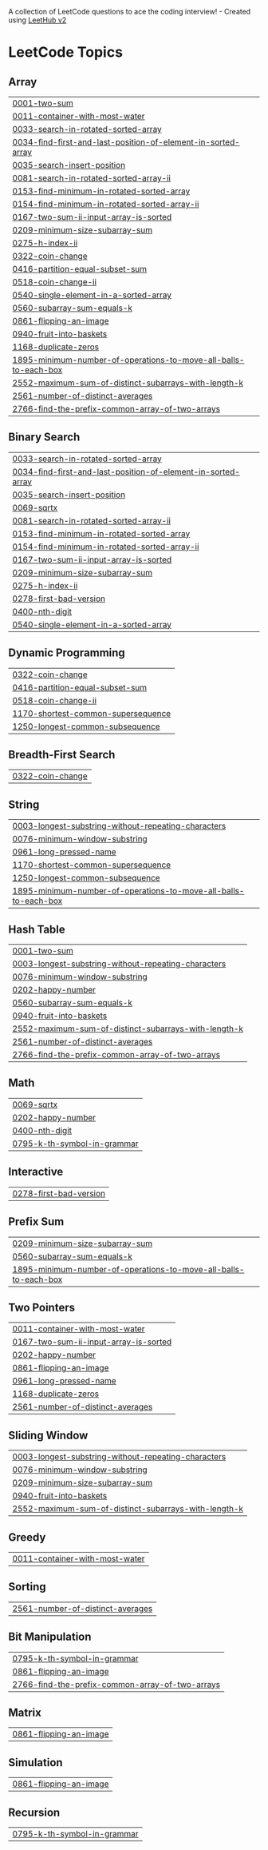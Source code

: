 A collection of LeetCode questions to ace the coding interview! - Created using [LeetHub v2](https://github.com/arunbhardwaj/LeetHub-2.0)
<!---LeetCode Topics Start-->
# LeetCode Topics
## Array
|  |
| ------- |
| [0001-two-sum](https://github.com/Khairajani/leetcode_repo/tree/master/0001-two-sum) |
| [0011-container-with-most-water](https://github.com/Khairajani/leetcode_repo/tree/master/0011-container-with-most-water) |
| [0033-search-in-rotated-sorted-array](https://github.com/Khairajani/leetcode_repo/tree/master/0033-search-in-rotated-sorted-array) |
| [0034-find-first-and-last-position-of-element-in-sorted-array](https://github.com/Khairajani/leetcode_repo/tree/master/0034-find-first-and-last-position-of-element-in-sorted-array) |
| [0035-search-insert-position](https://github.com/Khairajani/leetcode_repo/tree/master/0035-search-insert-position) |
| [0081-search-in-rotated-sorted-array-ii](https://github.com/Khairajani/leetcode_repo/tree/master/0081-search-in-rotated-sorted-array-ii) |
| [0153-find-minimum-in-rotated-sorted-array](https://github.com/Khairajani/leetcode_repo/tree/master/0153-find-minimum-in-rotated-sorted-array) |
| [0154-find-minimum-in-rotated-sorted-array-ii](https://github.com/Khairajani/leetcode_repo/tree/master/0154-find-minimum-in-rotated-sorted-array-ii) |
| [0167-two-sum-ii-input-array-is-sorted](https://github.com/Khairajani/leetcode_repo/tree/master/0167-two-sum-ii-input-array-is-sorted) |
| [0209-minimum-size-subarray-sum](https://github.com/Khairajani/leetcode_repo/tree/master/0209-minimum-size-subarray-sum) |
| [0275-h-index-ii](https://github.com/Khairajani/leetcode_repo/tree/master/0275-h-index-ii) |
| [0322-coin-change](https://github.com/Khairajani/leetcode_repo/tree/master/0322-coin-change) |
| [0416-partition-equal-subset-sum](https://github.com/Khairajani/leetcode_repo/tree/master/0416-partition-equal-subset-sum) |
| [0518-coin-change-ii](https://github.com/Khairajani/leetcode_repo/tree/master/0518-coin-change-ii) |
| [0540-single-element-in-a-sorted-array](https://github.com/Khairajani/leetcode_repo/tree/master/0540-single-element-in-a-sorted-array) |
| [0560-subarray-sum-equals-k](https://github.com/Khairajani/leetcode_repo/tree/master/0560-subarray-sum-equals-k) |
| [0861-flipping-an-image](https://github.com/Khairajani/leetcode_repo/tree/master/0861-flipping-an-image) |
| [0940-fruit-into-baskets](https://github.com/Khairajani/leetcode_repo/tree/master/0940-fruit-into-baskets) |
| [1168-duplicate-zeros](https://github.com/Khairajani/leetcode_repo/tree/master/1168-duplicate-zeros) |
| [1895-minimum-number-of-operations-to-move-all-balls-to-each-box](https://github.com/Khairajani/leetcode_repo/tree/master/1895-minimum-number-of-operations-to-move-all-balls-to-each-box) |
| [2552-maximum-sum-of-distinct-subarrays-with-length-k](https://github.com/Khairajani/leetcode_repo/tree/master/2552-maximum-sum-of-distinct-subarrays-with-length-k) |
| [2561-number-of-distinct-averages](https://github.com/Khairajani/leetcode_repo/tree/master/2561-number-of-distinct-averages) |
| [2766-find-the-prefix-common-array-of-two-arrays](https://github.com/Khairajani/leetcode_repo/tree/master/2766-find-the-prefix-common-array-of-two-arrays) |
## Binary Search
|  |
| ------- |
| [0033-search-in-rotated-sorted-array](https://github.com/Khairajani/leetcode_repo/tree/master/0033-search-in-rotated-sorted-array) |
| [0034-find-first-and-last-position-of-element-in-sorted-array](https://github.com/Khairajani/leetcode_repo/tree/master/0034-find-first-and-last-position-of-element-in-sorted-array) |
| [0035-search-insert-position](https://github.com/Khairajani/leetcode_repo/tree/master/0035-search-insert-position) |
| [0069-sqrtx](https://github.com/Khairajani/leetcode_repo/tree/master/0069-sqrtx) |
| [0081-search-in-rotated-sorted-array-ii](https://github.com/Khairajani/leetcode_repo/tree/master/0081-search-in-rotated-sorted-array-ii) |
| [0153-find-minimum-in-rotated-sorted-array](https://github.com/Khairajani/leetcode_repo/tree/master/0153-find-minimum-in-rotated-sorted-array) |
| [0154-find-minimum-in-rotated-sorted-array-ii](https://github.com/Khairajani/leetcode_repo/tree/master/0154-find-minimum-in-rotated-sorted-array-ii) |
| [0167-two-sum-ii-input-array-is-sorted](https://github.com/Khairajani/leetcode_repo/tree/master/0167-two-sum-ii-input-array-is-sorted) |
| [0209-minimum-size-subarray-sum](https://github.com/Khairajani/leetcode_repo/tree/master/0209-minimum-size-subarray-sum) |
| [0275-h-index-ii](https://github.com/Khairajani/leetcode_repo/tree/master/0275-h-index-ii) |
| [0278-first-bad-version](https://github.com/Khairajani/leetcode_repo/tree/master/0278-first-bad-version) |
| [0400-nth-digit](https://github.com/Khairajani/leetcode_repo/tree/master/0400-nth-digit) |
| [0540-single-element-in-a-sorted-array](https://github.com/Khairajani/leetcode_repo/tree/master/0540-single-element-in-a-sorted-array) |
## Dynamic Programming
|  |
| ------- |
| [0322-coin-change](https://github.com/Khairajani/leetcode_repo/tree/master/0322-coin-change) |
| [0416-partition-equal-subset-sum](https://github.com/Khairajani/leetcode_repo/tree/master/0416-partition-equal-subset-sum) |
| [0518-coin-change-ii](https://github.com/Khairajani/leetcode_repo/tree/master/0518-coin-change-ii) |
| [1170-shortest-common-supersequence](https://github.com/Khairajani/leetcode_repo/tree/master/1170-shortest-common-supersequence) |
| [1250-longest-common-subsequence](https://github.com/Khairajani/leetcode_repo/tree/master/1250-longest-common-subsequence) |
## Breadth-First Search
|  |
| ------- |
| [0322-coin-change](https://github.com/Khairajani/leetcode_repo/tree/master/0322-coin-change) |
## String
|  |
| ------- |
| [0003-longest-substring-without-repeating-characters](https://github.com/Khairajani/leetcode_repo/tree/master/0003-longest-substring-without-repeating-characters) |
| [0076-minimum-window-substring](https://github.com/Khairajani/leetcode_repo/tree/master/0076-minimum-window-substring) |
| [0961-long-pressed-name](https://github.com/Khairajani/leetcode_repo/tree/master/0961-long-pressed-name) |
| [1170-shortest-common-supersequence](https://github.com/Khairajani/leetcode_repo/tree/master/1170-shortest-common-supersequence) |
| [1250-longest-common-subsequence](https://github.com/Khairajani/leetcode_repo/tree/master/1250-longest-common-subsequence) |
| [1895-minimum-number-of-operations-to-move-all-balls-to-each-box](https://github.com/Khairajani/leetcode_repo/tree/master/1895-minimum-number-of-operations-to-move-all-balls-to-each-box) |
## Hash Table
|  |
| ------- |
| [0001-two-sum](https://github.com/Khairajani/leetcode_repo/tree/master/0001-two-sum) |
| [0003-longest-substring-without-repeating-characters](https://github.com/Khairajani/leetcode_repo/tree/master/0003-longest-substring-without-repeating-characters) |
| [0076-minimum-window-substring](https://github.com/Khairajani/leetcode_repo/tree/master/0076-minimum-window-substring) |
| [0202-happy-number](https://github.com/Khairajani/leetcode_repo/tree/master/0202-happy-number) |
| [0560-subarray-sum-equals-k](https://github.com/Khairajani/leetcode_repo/tree/master/0560-subarray-sum-equals-k) |
| [0940-fruit-into-baskets](https://github.com/Khairajani/leetcode_repo/tree/master/0940-fruit-into-baskets) |
| [2552-maximum-sum-of-distinct-subarrays-with-length-k](https://github.com/Khairajani/leetcode_repo/tree/master/2552-maximum-sum-of-distinct-subarrays-with-length-k) |
| [2561-number-of-distinct-averages](https://github.com/Khairajani/leetcode_repo/tree/master/2561-number-of-distinct-averages) |
| [2766-find-the-prefix-common-array-of-two-arrays](https://github.com/Khairajani/leetcode_repo/tree/master/2766-find-the-prefix-common-array-of-two-arrays) |
## Math
|  |
| ------- |
| [0069-sqrtx](https://github.com/Khairajani/leetcode_repo/tree/master/0069-sqrtx) |
| [0202-happy-number](https://github.com/Khairajani/leetcode_repo/tree/master/0202-happy-number) |
| [0400-nth-digit](https://github.com/Khairajani/leetcode_repo/tree/master/0400-nth-digit) |
| [0795-k-th-symbol-in-grammar](https://github.com/Khairajani/leetcode_repo/tree/master/0795-k-th-symbol-in-grammar) |
## Interactive
|  |
| ------- |
| [0278-first-bad-version](https://github.com/Khairajani/leetcode_repo/tree/master/0278-first-bad-version) |
## Prefix Sum
|  |
| ------- |
| [0209-minimum-size-subarray-sum](https://github.com/Khairajani/leetcode_repo/tree/master/0209-minimum-size-subarray-sum) |
| [0560-subarray-sum-equals-k](https://github.com/Khairajani/leetcode_repo/tree/master/0560-subarray-sum-equals-k) |
| [1895-minimum-number-of-operations-to-move-all-balls-to-each-box](https://github.com/Khairajani/leetcode_repo/tree/master/1895-minimum-number-of-operations-to-move-all-balls-to-each-box) |
## Two Pointers
|  |
| ------- |
| [0011-container-with-most-water](https://github.com/Khairajani/leetcode_repo/tree/master/0011-container-with-most-water) |
| [0167-two-sum-ii-input-array-is-sorted](https://github.com/Khairajani/leetcode_repo/tree/master/0167-two-sum-ii-input-array-is-sorted) |
| [0202-happy-number](https://github.com/Khairajani/leetcode_repo/tree/master/0202-happy-number) |
| [0861-flipping-an-image](https://github.com/Khairajani/leetcode_repo/tree/master/0861-flipping-an-image) |
| [0961-long-pressed-name](https://github.com/Khairajani/leetcode_repo/tree/master/0961-long-pressed-name) |
| [1168-duplicate-zeros](https://github.com/Khairajani/leetcode_repo/tree/master/1168-duplicate-zeros) |
| [2561-number-of-distinct-averages](https://github.com/Khairajani/leetcode_repo/tree/master/2561-number-of-distinct-averages) |
## Sliding Window
|  |
| ------- |
| [0003-longest-substring-without-repeating-characters](https://github.com/Khairajani/leetcode_repo/tree/master/0003-longest-substring-without-repeating-characters) |
| [0076-minimum-window-substring](https://github.com/Khairajani/leetcode_repo/tree/master/0076-minimum-window-substring) |
| [0209-minimum-size-subarray-sum](https://github.com/Khairajani/leetcode_repo/tree/master/0209-minimum-size-subarray-sum) |
| [0940-fruit-into-baskets](https://github.com/Khairajani/leetcode_repo/tree/master/0940-fruit-into-baskets) |
| [2552-maximum-sum-of-distinct-subarrays-with-length-k](https://github.com/Khairajani/leetcode_repo/tree/master/2552-maximum-sum-of-distinct-subarrays-with-length-k) |
## Greedy
|  |
| ------- |
| [0011-container-with-most-water](https://github.com/Khairajani/leetcode_repo/tree/master/0011-container-with-most-water) |
## Sorting
|  |
| ------- |
| [2561-number-of-distinct-averages](https://github.com/Khairajani/leetcode_repo/tree/master/2561-number-of-distinct-averages) |
## Bit Manipulation
|  |
| ------- |
| [0795-k-th-symbol-in-grammar](https://github.com/Khairajani/leetcode_repo/tree/master/0795-k-th-symbol-in-grammar) |
| [0861-flipping-an-image](https://github.com/Khairajani/leetcode_repo/tree/master/0861-flipping-an-image) |
| [2766-find-the-prefix-common-array-of-two-arrays](https://github.com/Khairajani/leetcode_repo/tree/master/2766-find-the-prefix-common-array-of-two-arrays) |
## Matrix
|  |
| ------- |
| [0861-flipping-an-image](https://github.com/Khairajani/leetcode_repo/tree/master/0861-flipping-an-image) |
## Simulation
|  |
| ------- |
| [0861-flipping-an-image](https://github.com/Khairajani/leetcode_repo/tree/master/0861-flipping-an-image) |
## Recursion
|  |
| ------- |
| [0795-k-th-symbol-in-grammar](https://github.com/Khairajani/leetcode_repo/tree/master/0795-k-th-symbol-in-grammar) |
<!---LeetCode Topics End-->